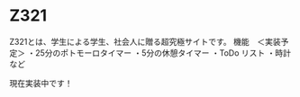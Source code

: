 # Z321
Z321とは、学生による学生、社会人に贈る超究極サイトです。
機能　＜実装予定＞
・25分のポトモーロタイマー
・5分の休憩タイマー
・ToDo リスト
・時計
など

現在実装中です！

